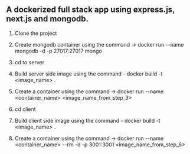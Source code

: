## A dockerized full stack app using express.js, next.js and mongodb.

1. Clone the project

2. Create mongodb container using the command -> docker run --name mongodb -d -p 27017:27017 mongo

3. cd to server

4. Build server side image using the command - docker build -t <image_name> .

5. Create a container using the command -> docker run --name <container_name> <image_name_from_step_3>

6. cd client

7. Build client side image using the command - docker build -t <image_name> .

8. Create a container using the command -> docker run --name <container_name> --rm -d -p 3001:3001 <image_name_from_step_6>
